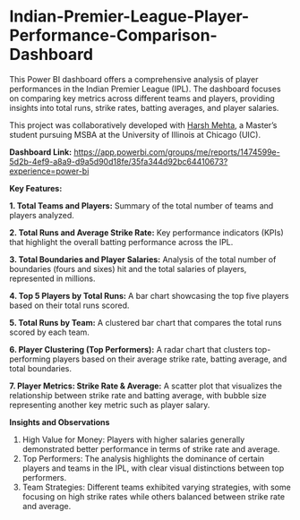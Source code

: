 # Indian-Premier-League-Player-Performance-Comparison-Dashboard

This Power BI dashboard offers a comprehensive analysis of player performances in the Indian Premier League (IPL). The dashboard focuses on comparing key metrics across different teams and players, providing insights into total runs, strike rates, batting averages, and player salaries.

This project was collaboratively developed with [Harsh Mehta](https://github.com/hmehta1597), a Master’s student pursuing MSBA at the University of Illinois at Chicago (UIC).

**Dashboard Link:** https://app.powerbi.com/groups/me/reports/1474599e-5d2b-4ef9-a8a9-d9a5d90d18fe/35fa344d92bc64410673?experience=power-bi 

**Key Features:**

**1. Total Teams and Players:** Summary of the total number of teams and players analyzed.

**2. Total Runs and Average Strike Rate:** Key performance indicators (KPIs) that highlight the overall batting performance across the IPL.

**3. Total Boundaries and Player Salaries:** Analysis of the total number of boundaries (fours and sixes) hit and the total salaries of players, represented in millions.

**4. Top 5 Players by Total Runs:** A bar chart showcasing the top five players based on their total runs scored.

**5. Total Runs by Team:** A clustered bar chart that compares the total runs scored by each team.

**6. Player Clustering (Top Performers):** A radar chart that clusters top-performing players based on their average strike rate, batting average, and total boundaries.

**7. Player Metrics: Strike Rate & Average:** A scatter plot that visualizes the relationship between strike rate and batting average, with bubble size representing another key metric such as player salary.

**Insights and Observations**

1. High Value for Money: Players with higher salaries generally demonstrated better performance in terms of strike rate and average.
2. Top Performers: The analysis highlights the dominance of certain players and teams in the IPL, with clear visual distinctions between top performers.
3. Team Strategies: Different teams exhibited varying strategies, with some focusing on high strike rates while others balanced between strike rate and average.
